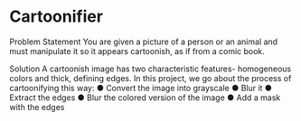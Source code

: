 # Cartoonifier
Problem Statement
You are given a picture of a person or an animal and must manipulate it so it appears
cartoonish, as if from a comic book.

Solution
A cartoonish image has two characteristic features- homogeneous colors and thick,
defining edges. In this project, we go about the process of cartoonifying this way:
● Convert the image into grayscale
● Blur it
● Extract the edges
● Blur the colored version of the image
● Add a mask with the edges
